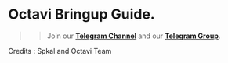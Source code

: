 # Octavi Bringup Guide.

>> Join our [**Telegram Channel**](https://t.me/octavi_os) and our [**Telegram Group**](https://t.me/OctaviOS_Chat).

Credits : Spkal and Octavi Team
